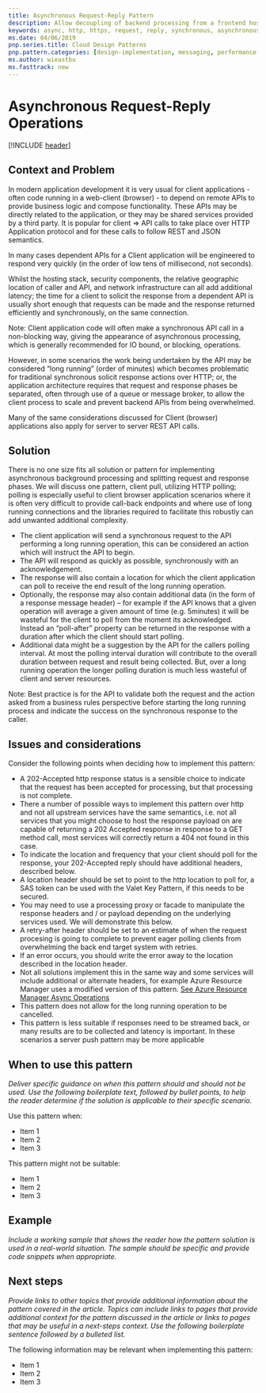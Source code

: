 ```yaml
---
title: Asynchronous Request-Reply Pattern
description: Allow decoupling of backend processing from a frontend host, where backend processing needs to be asynchronous, but the frontend still needs a clear response.
keywords: async, http, https, request, reply, synchronous, asynchronous, queue, cqrs, valet, extreme load, transactional, retry-after, location, 202, accepted
ms.date: 04/06/2019
pnp.series.title: Cloud Design Patterns
pnp.pattern.categories: [design-implementation, messaging, performance-scalability]
ms.author: wieastbu
ms.fasttrack: new
---
```


# Asynchronous Request-Reply Operations

[!INCLUDE [header](../_includes/header.md)]

## Context and Problem

In modern application development it is very usual for client applications - often code running in a web-client (browser) - to depend on remote APIs to provide business logic and compose functionality. These APIs may be directly related to the application, or they may be shared services provided by a third party. 
It is popular for client => API calls to take place over HTTP Application protocol and for these calls to follow REST and JSON semantics.

In many cases dependent APIs for a Client application will be engineered to respond very quickly (in the order of low tens of millisecond, not seconds). 

Whilst the hosting stack, security components, the relative geographic location of caller and API, and network infrastructure can all add additional latency; the time for a client to solicit the response from a dependent API is usually short enough that requests can be made and the response returned efficiently and synchronously, on the same connection. 

Note: Client application code will often make a synchronous API call in a non-blocking way, giving the appearance of asynchronous processing, which is generally recommended for IO bound, or blocking, operations.

However, in some scenarios the work being undertaken by the API may be considered “long running” (order of minutes) which becomes problematic for traditional synchronous solicit response actions over HTTP; or, the application architecture requires that request and response phases be separated, often through use of a queue or message broker, to allow the client process to scale and prevent backend APIs from being overwhelmed.

Many of the same considerations discussed for Client (browser) applications also apply for server to server REST API calls.


## Solution

There is no one size fits all solution or pattern for implementing asynchronous background processing and splitting request and response phases. 
We will discuss one pattern, client pull, utilizing HTTP polling; polling is especially useful to client browser application scenarios where it is often very difficult to provide call-back endpoints and where use of long running connections and the libraries required to facilitate this robustly can add unwanted additional complexity. 
- The client application will send a synchronous request to the API performing a long running operation, this can be considered an action which will instruct the API to begin. 
- The API will respond as quickly as possible, synchronously with an acknowledgement. 
- The response will also contain a location for which the client application can poll to receive the end result of the long running operation. 
- Optionally, the response may also contain additional data (in the form of a response message header) – for example if the API knows that a given operation will average a given amount of time (e.g. 5minutes) it will be wasteful for the client to poll from the moment its acknowledged. Instead an “poll-after” property can be returned in the response with a duration after which the client should start polling.
- Additional data might be a suggestion by the API for the callers polling interval. At most the polling interval duration will contribute to the overall duration between request and result being collected. But, over a long running operation the longer polling duration is much less wasteful of client and server resources.

Note: Best practice is for the API to validate both the request and the action asked from a business rules perspective before starting the long running process and indicate the success on the synchronous response to the caller.


## Issues and considerations

Consider the following points when deciding how to implement this pattern:
- A 202-Accepted http response status is a sensible choice to indicate that the request has been accepted for processing, but that processing is not complete.
- There a number of possible ways to implement this pattern over http and not all upstream services have the same semantics, i.e. not all services that you might choose to host the response payload on are capable of returning a 202 Accepted response in response to a GET method call, most services will correctly return a 404 not found in this case.
- To indicate the location and frequency that your client should poll for the response, your 202-Accepted reply should have additional headers, described below.
- A location header should be set to point to the http location to poll for, a SAS token can be used with the Valet Key Pattern, if this needs to be secured.
- You may need to use a processing proxy or facade to manipulate the response headers and / or payload depending on the underlying services used. We will demonstrate this below.
- A retry-after header should be set to an estimate of when the request procesing is going to complete to prevent eager polling clients from overwhelming the back end target system with retries.
- If an error occurs, you should write the error away to the location described in the location header.
- Not all solutions implement this in the same way and some services will include additional or alternate headers, for example Azure Resource Manager uses a modified version of this pattern.
[See Azure Resource Manager Async Operations](https://docs.microsoft.com/en-us/azure/azure-resource-manager/resource-manager-async-operations)
-	This pattern does not allow for the long running operation to be cancelled.
-	This pattern is less suitable if responses need to be streamed back, or many results are to be collected and latency is important. In these scenarios a server push pattern may be more applicable


## When to use this pattern

_Deliver specific guidance on when this pattern should and should not be used. Use the following boilerplate text, followed by bullet points, to help the reader determine if the solution is applicable to their specific scenario._

Use this pattern when:

- Item 1
- Item 2
- Item 3

This pattern might not be suitable:

- Item 1
- Item 2
- Item 3

## Example

_Include a working sample that shows the reader how the pattern solution is used in a real-world situation. The sample should be specific and provide code snippets when appropriate._

## Next steps

_Provide links to other topics that provide additional information about the pattern covered in the article. Topics can include links to pages that provide additional context for the pattern discussed in the article or links to pages that may be useful in a next-steps context. Use the following boilerplate sentence followed by a bulleted list._

The following information may be relevant when implementing this pattern:

- Item 1
- Item 2
- Item 3
